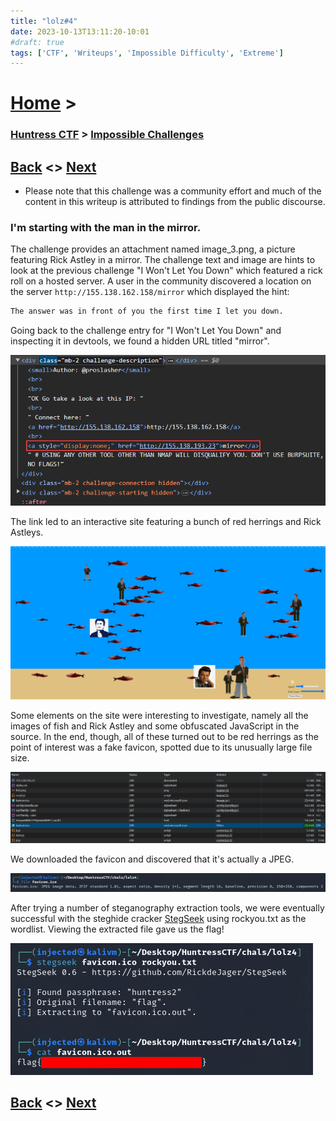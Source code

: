 ```yaml
---
title: "lolz#4"
date: 2023-10-13T13:11:20-10:01
#draft: true
tags: ['CTF', 'Writeups', 'Impossible Difficulty', 'Extreme']
---
```

# [Home](https://jjolley91.github.io/blog/) >

###  [Huntress CTF](https://jjolley91.github.io/blog/huntress_ctf_2023) >  [Impossible Challenges](https://jjolley91.github.io/blog/huntress_ctf_2023/4.impossible/)

## [Back](https://jjolley91.github.io/blog/huntress_ctf_2023/4.impossible/lolz3)  <> [Next](https://jjolley91.github.io/blog/huntress_ctf_2023/4.impossible) 

* Please note that this challenge was a community effort and much of the content in this writeup is attributed to findings from the public discourse.

### I'm starting with the man in the mirror.

The challenge provides an attachment named image_3.png, a picture featuring Rick Astley in a mirror. The challenge text and image are hints to look at the previous challenge "I Won't Let You Down" which featured a rick roll on a hosted server. A user in the community discovered a location on the server `http://155.138.162.158/mirror` which displayed the hint:

```txt
The answer was in front of you the first time I let you down.
```

Going back to the challenge entry for "I Won't Let You Down" and inspecting it in devtools, we found a hidden URL titled "mirror".

![lolz4_1](https://github.com/jjolley91/blog/blob/main/static/Huntress_CTF_2023/lolz4_1.png?raw=true)


The link led to an interactive site featuring a bunch of red herrings and Rick Astleys.

![lolz4_2](https://github.com/jjolley91/blog/blob/main/static/Huntress_CTF_2023/lolz4_2.png?raw=true)

Some elements on the site were interesting to investigate, namely all the images of fish and Rick Astley and some obfuscated JavaScript in the source. In the end, though, all of these turned out to be red herrings as the point of interest was a fake favicon, spotted due to its unusually large file size.

![lolz4_3](https://github.com/jjolley91/blog/blob/main/static/Huntress_CTF_2023/lolz4_3.png?raw=true)

We downloaded the favicon and discovered that it's actually a JPEG.

![lolz4_4](https://github.com/jjolley91/blog/blob/main/static/Huntress_CTF_2023/lolz4_4.png?raw=true)

After trying a number of steganography extraction tools, we were eventually successful with the steghide cracker [StegSeek](https://github.com/RickdeJager/StegSeek) using rockyou.txt as the wordlist. Viewing the extracted file gave us the flag!

![lolz4_5](https://github.com/jjolley91/blog/blob/main/static/Huntress_CTF_2023/lolz4_5.png?raw=true)

## [Back](https://jjolley91.github.io/blog/huntress_ctf_2023/4.impossible/lolz3)  <> [Next](https://jjolley91.github.io/blog/huntress_ctf_2023/4.impossible) 